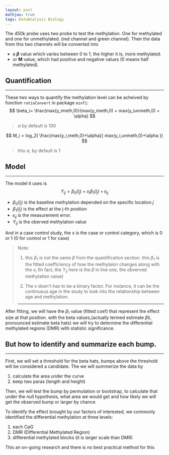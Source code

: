 ```yaml
---
layout: post
mathjax: true
tags: DataAnalysis Biology
---
```

The 450k probe uses two probe to test the methylation. One for methylated and one for unmethylated. (red channel and green channel). Then the data from this two channels will be converted into 
+ a **$\beta$** value which varies between 0 to 1, the higher it is, more methylated.
+ or **M** value, which had positive and negative values (0 means half methylated).


## Quantification
---
These two ways to quantify the methylation level can be acheived by function `ratioConvert` in package `minfi`:
$$
\beta_i= \frac{max(y_imeth,0)}{max(y_imeth,0)  + max(y_iunmeth,0) + \alpha}
$$

> $\alpha$ by default is 100

$$
M_i = log_2( \frac{max(y_i,meth,0)+\alpha}{ max(y_i,unmeth,0)+\alpha })
$$
> this $\alpha$,  by default is 1


## Model
---
The model it uses is    
$$ 
Y_{ij} = \beta_0(l_j) + x_i \beta_1(l_j) + \epsilon_{ij}
$$

+ $\beta_0(l_j)$ is the baseline methylation depended on the specific location $j$
+ $\beta_1(l_j)$ is the effect at the j-th position
+ $\epsilon_{ij}$ is the measurement error.
+ $Y_{ij}$ is the oberved methylation value
  
And in a case control study, the x is the case or control category, which is 0 or 1 (0 for control or 1 for case)

> Note: 
> 1. this $\beta_1$ is not the same $\beta$ from the quantification section. this $\beta_1$ is the fitted coefficiency of how the methylaion changes along with the $x_i$ (In fact, the $Y_{ij}$ here is the $\beta$ in line one, the obverved methylation value) 
> 
> 2. The x doen't has to be a binary factor. For instance, it can be the continuous age in the study to look into the relationship between age and methylation.
> ---

After fitting,  we will have the $\beta_1$ value (fitted coef) that represent the effect size at that position. with the beta values,(actually termed estimate $\hat{\beta}$s, pronounced estimate beta hats) we will try to determine the differential methylated regions (DMR) with statistic significance.

## But how to identify and summarize each bump.

---
First, we will set a threshold for the beta hats, bumps above the threshold will be considered a candidate. The we will summerize the data by 
  1. calculate the area under the curve
  2. keep two paras (length and height)

Then, we will test the bump by permutation or bootstrap, to calculate that under the null hypothesis, what area we would get and how likely we will get the observed bump or larger by chance

To identify the effect brought by our factors of interested, we commonly identified the differential methylation at three levels:
1. each CpG
2. DMR (Differential Methylated Region)
3. differential methylated blocks (it is larger scale than DMR)

This an on-going research and there is no best practical method for this 

